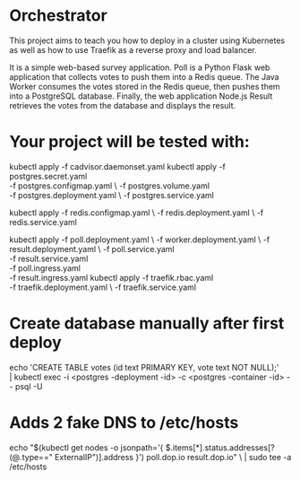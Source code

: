 # Orchestrator
This project aims to teach you how to deploy in a cluster using Kubernetes as well as how to use Traefik as a reverse proxy and load balancer.

It is a simple web-based survey application. Poll is a Python Flask web application that collects votes to push them into a Redis queue. The Java Worker consumes the votes stored in the Redis queue, then pushes them into a PostgreSQL database. Finally, the web application Node.js Result retrieves the votes from the database and displays the result.

# Your project will be tested with:
kubectl apply -f cadvisor.daemonset.yaml
kubectl apply -f postgres.secret.yaml \
              -f postgres.configmap.yaml \ 
              -f postgres.volume.yaml \
              -f postgres.deployment.yaml \ 
              -f postgres.service.yaml

kubectl apply -f redis.configmap.yaml \ 
              -f redis.deployment.yaml \ 
              -f redis.service.yaml

kubectl apply -f poll.deployment.yaml \ 
              -f worker.deployment.yaml \ 
              -f result.deployment.yaml \ 
              -f poll.service.yaml \
              -f result.service.yaml \
              -f poll.ingress.yaml \
              -f result.ingress.yaml
kubectl apply -f traefik.rbac.yaml \
              -f traefik.deployment.yaml \ 
              -f traefik.service.yaml

# Create database manually after first deploy
echo 'CREATE TABLE votes (id text PRIMARY KEY, vote text NOT NULL);' \
| kubectl exec -i <postgres -deployment -id> -c <postgres -container -id> <username >
-- psql -U

# Adds 2 fake DNS to /etc/hosts
echo "$(kubectl get nodes -o jsonpath='{ $.items[*].status.addresses[?(@.type=="
ExternalIP")].address }') poll.dop.io result.dop.io" \ | sudo tee -a /etc/hosts
